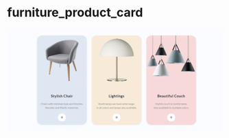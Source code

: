 # furniture_product_card
![demo image 1](https://github.com/Sweety-Akter/furniture_product_card/blob/main/view.png)